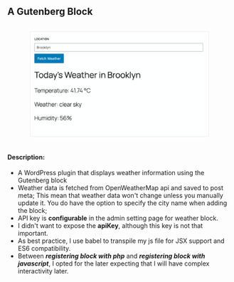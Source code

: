 ## A Gutenberg Block
<div style="text-align:center; padding:1em;">
<img src="./sreenshot.png" style="border:1px solid #eee; max-width:400px">
</div>

#### Description:
* A WordPress plugin that displays weather information using the Gutenberg block
* Weather data is fetched from OpenWeatherMap api and saved to post meta; This mean that weather data won't change unless you manually update it. You do have the option to specify the city name when adding the block;
* API key is **configurable** in the admin setting page for weather block.
* I didn't want to expose the **apiKey**, although this key is not that important.
* As best practice, I use babel to transpile my js file for JSX support and ES6 compatibility.
* Between ***registering block with php*** and ***registering block with javascript***, I opted for the later expecting that I will have complex interactivity later.

